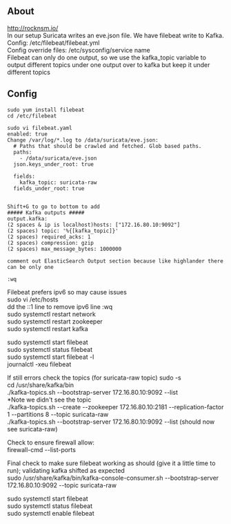 ## About
http://rocknsm.io/  
In our setup Suricata writes an eve.json file. We have filebeat write to Kafka.  
Config: /etc/filebeat/filebeat.yml  
Config override files: /etc/sysconfig/service name  
Filebeat can only do one output, so we use the kafka_topic variable to output different topics under one output over to kafka but keep it under different topics  

## Config
```
sudo yum install filebeat  
cd /etc/filebeat  
```

```
sudo vi filebeat.yaml  
enabled: true  
Change /var/log/*.log to /data/suricata/eve.json:
  # Paths that should be crawled and fetched. Glob based paths.
  paths:
    - /data/suricata/eve.json
  json.keys_under_root: true

  fields:
    kafka_topic: suricata-raw
  fields_under_root: true


Shift+G to go to bottom to add  
##### Kafka outputs #####  
output.kafka:  
(2 spaces & ip is localhost)hosts: ["172.16.80.10:9092"]  
(2 spaces) topic: '%{[kafka_topic]}'  
(2 spaces) required_acks: 1  
(2 spaces) compression: gzip  
(2 spaces) max_message_bytes: 1000000  

comment out ElasticSearch Output section because like highlander there can be only one  

:wq 
```

Filebeat prefers ipv6 so may cause issues  
sudo vi /etc/hosts  
dd the ::1 line to remove ipv6 line 
:wq  
sudo systemctl restart network  
sudo systemctl restart zookeeper  
sudo systemctl restart kafka  

sudo systemctl start filebeat  
sudo systemctl status filebeat  
sudo systemctl start filebeat -l  
journalctl -xeu filebeat  

If still errors check the topics (for suricata-raw topic) 
sudo -s  
cd /usr/share/kafka/bin  
./kafka-topics.sh --bootstrap-server 172.16.80.10:9092 --list  
*Note we didn't see the topic  
./kafka-topics.sh --create --zookeeper 172.16.80.10:2181 --replication-factor 1 --partitions 8 --topic suricata-raw  
./kafka-topics.sh --bootstrap-server 172.16.80.10:9092 --list  (should now see suricata-raw)

Check to ensure firewall allow:  
firewall-cmd --list-ports  

Final check to make sure filebeat working as should (give it a little time to run); validating kafka shifted as expected  
sudo /usr/share/kafka/bin/kafka-console-consumer.sh --bootstrap-server 172.16.80.10:9092 --topic suricata-raw  

sudo systemctl start filebeat  
sudo systemctl status filebeat  
sudo systemctl enable filebeat  

